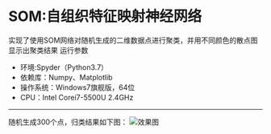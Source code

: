 # SOM:自组织特征映射神经网络
实现了使用SOM网络对随机生成的二维数据点进行聚类，并用不同颜色的散点图显示出聚类结果
运行参数
- 环境:Spyder（Python3.7）
- 依赖库：Numpy、Matplotlib
- 操作系统：Windows7旗舰版，64位
- CPU：Intel Corei7-5500U 2.4GHz
****
随机生成300个点，归类结果如下图：
![效果图]()
